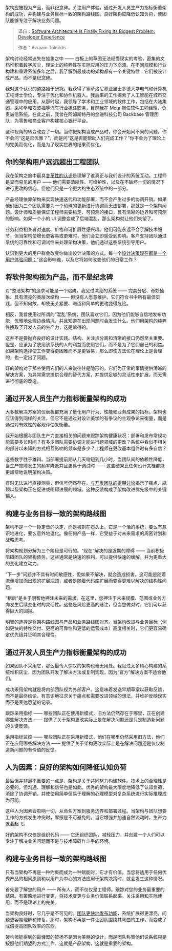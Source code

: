 <!--
title: 软件架构革新：开发者体验难题终获解决
cover: https://cdn.thenewstack.io/media/2025/07/9c195e50-boitumelo-at_qyawqgew-unsplash-scaled.jpg
summary: 架构应被视为产品，而非纪念碑。关注用户体验，通过开发人员生产力指标衡量架构的成功，并构建与业务目标一致的架构路线图。良好架构应降低认知负荷，使团队能够专注于解决业务问题。
-->

架构应被视为产品，而非纪念碑。关注用户体验，通过开发人员生产力指标衡量架构的成功，并构建与业务目标一致的架构路线图。良好架构应降低认知负荷，使团队能够专注于解决业务问题。

> 译自：[Software Architecture Is Finally Fixing Its Biggest Problem: Developer Experience](https://thenewstack.io/software-architecture-is-finally-fixing-its-biggest-problem-developer-experience/)
> 
> 作者：Avraam Tolmidis

架构讨论经常迷失在抽象之中 —— 白板上的草图无法经受现实的考验，密集的文档堆积着数字灰尘，理论上的纯粹性在实际应用的压力下崩溃。在不同规模和行业构建和重建系统多年之后，我了解到最成功的架构都有一个关键特性：它们被设计成产品，而不是纪念碑。

我对这个认识的道路始于研究。我获得了塞萨洛尼基亚里士多德大学电气和计算机工程博士学位，专注于优化和协作机器人。我后来的工作探索了人工智能在城市交通管理中的应用。从那时起，我领导了学术和工业领域的软件工作，包括在大陆集团、采埃孚和安波福等汽车行业担任职务，目前我在 Meta 担任软件工程经理，负责诚信系统。在此之前，我曾在阿姆斯特丹的金融科技公司 Backbase 管理团队，为零售和商业客户构建核心银行平台。

这种视角的转变改变了一切。当你把架构当成产品时，你会开始问不同的问题。你不会问“这是否优雅？”，而是问“这是否能帮助人们完成工作？”你不会为了理论上的完美而优化，而是为了现实世界的结果而优化。

## 你的架构用户远远超出工程团队

我在架构之旅中最具[变革性的认识](https://thenewstack.io/counting-on-developers-to-lead-vodafones-transformation-journey/)是理解了谁真正与我们设计的系统互动。工程师是显而易见的用户 —— 他们需要清晰性、可维护性，以及在不破坏一切的情况下进行更改的信心。但他们只是一个更大的生态系统中的一部分。

产品经理依靠架构来实现快速迭代和功能部署，而不会产生过多的协调开销。如果他们因为三个团队需要为一个琐碎的更新进行协调而无法部署，那就是一个架构问题。设计师和质量保证工程师需要稳定、可预测的接口，具有清晰的边界和可预测的影响。如果一个小的 UI 调整变成了后端混乱，那么架构就让他们失望了。

业务利益相关者对速度、价格和可扩展性感兴趣。他们可能永远不会了解技术细节，但当架构使增长更容易或更难时，他们会立即感受到影响。客户支持团队通过系统的可靠性和可调试性来处理架构决策，他们通过这些系统引导用户。

认识到更大的用户群会改变你做出设计决策的方式。每一个[设计决策现在都是一个用户体验问题：](https://thenewstack.io/the-power-of-prototyping-in-user-experience-design/)“这会影响谁，以及它将如何改变他们的日常工作？

## 将软件架构视为产品，而不是纪念碑

对“整洁架构”的追求可能是一个陷阱。我见过漂亮的系统 —— 完美分层、奇妙抽象、具有漂亮的类层次结构 —— 但没有人愿意维护。它们符合书中所有最佳实践，但不知何故，却使无关紧要、晦涩和简单的更改变得危险。

相反，我曾使用过所谓的“混乱”系统，团队喜欢它们，因为他们能够自信地发布功能，优雅地处理边缘情况，并且知道在出现问题时会发生什么。他们用架构的纯粹性换取了开发人员的生产力，这是值得的。

这并不是要抛弃良好的设计实践。结构、关注点分离和清晰的接口仍然至关重要。但是，应该为了使用该系统的人的利益而使用它们，而不是为了它们自己的利益。如果架构选择使工作变得更困难而不是更容易，那么即使方法论在理论上是合理的，也一定出了问题。

好的架构对于那些使用它们的人来说往往是隐形的。它们为正常的事情提供清晰的解决方案，为异常需求提供合理的替代方案，并提供足够的灵活性来扩展，而无需进行彻底的改造。

## 通过开发人员生产力指标衡量架构的成功

大多数解决方案的仪表板都充满了量化用户行为、性能和业务成果的指标。架构也应该得到同样的关注，但它不是通过对设计美学的有争议的主观争论来衡量，而是通过对有效性的客观评估来衡量。

我开始根据与团队生产力直接相关的问题来跟踪架构健康状况：部署和发布常规功能需要多长时间？有多少团队需要协调才能进行跨领域的更改？系统中看似不相关的部分以未知的方式相互影响的频率是多少？工程师在更改基本组件时有多自信？

这些数字胜于雄辩。当部署提前期从几天缩短到几小时，当团队间的依赖性降低，当生产故障发生的频率降低并且更易于调试时 —— 这些结果比任何设计文档都能更雄辩地说明架构决策。

有时无法进行直接测量，但信号仍然存在。[与开发团队的定期讨论](https://thenewstack.io/the-impact-of-regular-training-and-timely-security-policy-changes-on-dev-teams/)揭示了痛点、瓶颈以及架构正在促进或阻碍进展的领域。这种反馈构成了架构改进优先级中的关键输入。

## 构建与业务目标一致的架构路线图

架构不是一个一锤定音的决定，而是被刻在石头上。它是一个活的系统，要么有意识地进化，要么意外地退化。像任何产品一样，它受益于对未来需求的周密计划和战略思考。

将架构规划分解为三个阶段是可行的。“现在”解决的是近期的障碍 —— 当前积极阻碍团队的架构债务。这些通常是快速的胜利，可以提供快速的缓解，并为更重大的变化建立动力。

“下一步”问题并不具有时间敏感性，但如果不解决，就会造成损害。这可能是随着流量增加而出现的扩展瓶颈，或者是随着代码库扩展而变得更难以解决的结构性问题。

“稍后”是关于明智地押注未来的需求。在这里，您押注于未来规模、范围或业务方向发生后续变化时的灵活性。这些是风险更高的赌注，但当您做对时，它们可以获得巨大的回报。

明智的选择是将架构路线图与产品和业务路线图对齐。当架构改进与业务目标（例如更快的特性交付、更高的可靠性和更低的运营成本）高度相关时，它们更容易确定优先级并证明其合理性。

## 通过开发人员生产力指标衡量架构的成功

如果团队不采用它，那么最令人惊叹的架构也毫无用处。我见过太多精心构建的系统堆积灰尘，因为团队开发了解决方法或复制实现，因为“官方”解决方案不适合他们。

成功采用架构就是将内部团队视为外部客户。这意味着发送早期草案以获取反馈，而不是最终结论，有意识地征求关于痛点和需要改进领域的想法，并维护反映现实而不是表达愿望的记录。

跟踪采用指标 —— 哪些团队正在使用新模式，旧方法仍然存在于哪里，正在创建哪些解决方法 —— 提供了关于架构更改实际上是在解决问题还是只是制造新问题的关键反馈。

采用指标监控 —— 哪些团队正在采用新模式，他们在哪里仍然采用旧方法，他们正在应用哪些解决方法 —— 提供了关于架构更改实际上是在解决问题还是仅仅制造新问题的有价值的反馈。

## 人为因素：良好的架构如何降低认知负荷

最后但并非最不重要的一点是，架构是关于共同努力构建软件。技术上的合理性是必要的，但沟通、理解和信任也是如此。优秀的架构最大限度地降低了认知负荷，消除了协调开销，并使使用简单但易于理解的心理模型对复杂系统进行实际推理成为可能。

这种人为因素会影响一切，从命名方案到服务边界和部署过程。当架构与团队想要工作的方式发生冲突时，摩擦是不可避免的。当它增强并加速自然流动时，生产力就会起飞。

好的架构不仅仅是组织代码 —— 它还组织团队，减轻压力，并创建一个人们可以专注于解决业务问题而不是与技术障碍作斗争的环境。

## 构建与业务目标一致的架构路线图

只有当架构不再是一种约束而成为一种赋能时，它才有价值。当您将适用于任何优秀产品的相同原则和以用户为中心的方法应用于架构决策时，就会发生这种情况。

首先要了解您的用户 —— 所有人，而不仅仅是工程师。跟踪对您的业务最重要的结果。有策略地进行变更，将技术变更与业务价值联系起来。关注采用和实际使用，而不是理论上的完美。

当架构良好时，它几乎是不可见的。[团队更快地发布功能](https://thenewstack.io/think-like-a-developer-to-help-dev-teams-ship-faster/)，系统扩展得更漂亮，问题更容易理解和修复。那时，架构不再是一件让团队围绕其弯曲的工作，而变成了成倍提高团队效率的东西。

架构师能得到的最慷慨的赞扬不是因为美丽的设计，而是团队称赞他们说系统只是按照他们期望的方式工作。这就是产品架构，这就是重要的架构。
